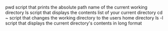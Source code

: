 pwd
script that prints the absolute path name of the current working directory 
ls
script that displays the contents list of your current directory 
cd ~
script that changes the working directory to the users home directory 
ls -l 
script that displays the current directory's contents in long format 
